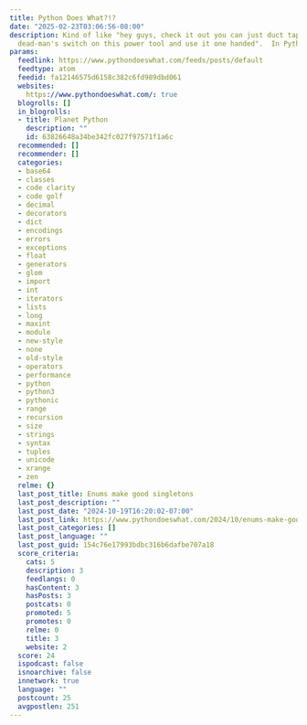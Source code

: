```yaml
---
title: Python Does What?!?
date: "2025-02-23T03:06:56-08:00"
description: Kind of like "hey guys, check it out you can just duct tape down the
  dead-man's switch on this power tool and use it one handed".  In Python.
params:
  feedlink: https://www.pythondoeswhat.com/feeds/posts/default
  feedtype: atom
  feedid: fa12146575d6158c382c6fd989dbd061
  websites:
    https://www.pythondoeswhat.com/: true
  blogrolls: []
  in_blogrolls:
  - title: Planet Python
    description: ""
    id: 63826648a34be342fc027f97571f1a6c
  recommended: []
  recommender: []
  categories:
  - base64
  - classes
  - code clarity
  - code golf
  - decimal
  - decorators
  - dict
  - encodings
  - errors
  - exceptions
  - float
  - generators
  - glom
  - import
  - int
  - iterators
  - lists
  - long
  - maxint
  - module
  - new-style
  - none
  - old-style
  - operators
  - performance
  - python
  - python3
  - pythonic
  - range
  - recursion
  - size
  - strings
  - syntax
  - tuples
  - unicode
  - xrange
  - zen
  relme: {}
  last_post_title: Enums make good singletons
  last_post_description: ""
  last_post_date: "2024-10-19T16:20:02-07:00"
  last_post_link: https://www.pythondoeswhat.com/2024/10/enums-make-good-singletons.html
  last_post_categories: []
  last_post_language: ""
  last_post_guid: 154c76e17993bdbc316b6dafbe707a18
  score_criteria:
    cats: 5
    description: 3
    feedlangs: 0
    hasContent: 3
    hasPosts: 3
    postcats: 0
    promoted: 5
    promotes: 0
    relme: 0
    title: 3
    website: 2
  score: 24
  ispodcast: false
  isnoarchive: false
  innetwork: true
  language: ""
  postcount: 25
  avgpostlen: 251
---
```

